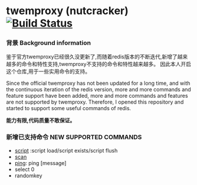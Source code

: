 # twemproxy (nutcracker) [![Build Status](https://github.com/twitter/twemproxy/actions/workflows/main.yml/badge.svg?branch=master)](https://github.com/twitter/twemproxy/actions/workflows/main.yml?query=branch%3Amaster)

### 背景 Background information
鉴于官方twemproxy已经很久没更新了,而随着redis版本的不断迭代,新增了越来越多的命令和特性支持,twemproxy不支持的命令和特性越来越多。
因此本人开启这个仓库,用于一些实用命令的支持。

Since the official twemproxy has not been updated for a long time, and with the continuous iteration of the redis version, more and more commands and feature support have been added, more and more commands and features are not supported by twemproxy.
Therefore, I opened this repository and started to support some useful commands of redis.

**能力有限,代码质量不敢保证。**

### 新增已支持命令 NEW SUPPORTED COMMANDS
- [script](https://redis.io/commands/script-load/) :script load/script exists/script flush
- [scan](https://redis.io/commands/scan/)
- [ping](https://redis.io/commands/ping/): ping [message]
- select 0
- randomkey
